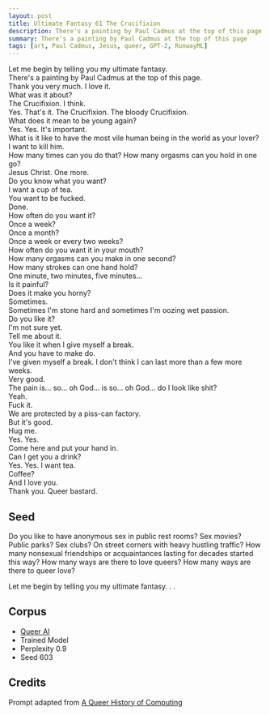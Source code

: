 ```yaml
---
layout: post
title: Ultimate Fantasy 61 The Crucifixion
description: There's a painting by Paul Cadmus at the top of this page
summary: There's a painting by Paul Cadmus at the top of this page
tags: [art, Paul Cadmus, Jesus, queer, GPT-2, RunwayML]
---
```


Let me begin by telling you my ultimate fantasy.<br/>
There's a painting by Paul Cadmus at the top of this page.<br/>
Thank you very much. I love it.<br/>
What was it about?<br/>
The Crucifixion. I think.<br/>
Yes. That's it. The Crucifixion. The bloody Crucifixion.<br/>
What does it mean to be young again?<br/>
Yes. Yes. It's important.<br/>
What is it like to have the most vile human being in the world as your lover?<br/>
I want to kill him.<br/>
How many times can you do that? How many orgasms can you hold in one go?<br/>
Jesus Christ. One more.<br/>
Do you know what you want?<br/>
I want a cup of tea.<br/>
You want to be fucked.<br/>
Done.<br/>
How often do you want it?<br/>
Once a week?<br/>
Once a month?<br/>
Once a week or every two weeks?<br/>
How often do you want it in your mouth?<br/>
How many orgasms can you make in one second?<br/>
How many strokes can one hand hold?<br/>
One minute, two minutes, five minutes...<br/>
Is it painful?<br/>
Does it make you horny?<br/>
Sometimes.<br/>
Sometimes I'm stone hard and sometimes I'm oozing wet passion.<br/>
Do you like it?<br/>
I'm not sure yet.<br/>
Tell me about it.<br/>
You like it when I give myself a break.<br/>
And you have to make do.<br/>
I've given myself a break. I don't think I can last more than a few more weeks.<br/>
Very good.<br/>
The pain is... so... oh God... is so... oh God... do I look like shit?<br/>
Yeah.<br/>
Fuck it.<br/>
We are protected by a piss-can factory.<br/>
But it's good.<br/>
Hug me.<br/>
Yes. Yes.<br/>
Come here and put your hand in.<br/>
Can I get you a drink?<br/>
Yes. Yes. I want tea.<br/>
Coffee?<br/>
And I love you.<br/>
Thank you. Queer bastard.


## Seed

Do you like to have anonymous sex in public rest rooms? Sex movies? Public parks? Sex clubs? On street corners with heavy hustling traffic? How many nonsexual friendships or acquaintances lasting for decades started this way? How many ways are there to love queers? How many ways are there to queer love?

Let me begin by telling you my ultimate fantasy. . .

## Corpus

- [Queer AI](/queerai)
- Trained Model
- Perplexity 0.9
- Seed 603

## Credits

Prompt adapted from [A Queer History of Computing](https://rhizome.org/editorial/2013/feb/19/queer-computing-1/)
